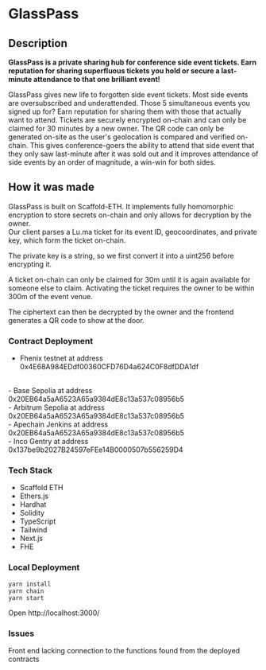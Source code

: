 # GlassPass

## Description
<b>GlassPass is a private sharing hub for conference side event tickets. Earn reputation for sharing superfluous tickets you hold or secure a last-minute attendance to that one brilliant event!</b>

GlassPass gives new life to forgotten side event tickets. Most side events are oversubscribed and underattended. Those 5 simultaneous events you signed up for? Earn reputation for sharing them with those that actually want to attend. Tickets are securely encrypted on-chain and can only be claimed for 30 minutes by a new owner. The QR code can only be generated on-site as the user's geolocation is compared and verified on-chain. This gives conference-goers the ability to attend that side event that they only saw last-minute after it was sold out and it improves attendance of side events by an order of magnitude, a win-win for both sides.


## How it was made

GlassPass is built on Scaffold-ETH. It implements fully homomorphic encryption to store secrets on-chain and only allows for decryption by the owner. 
<br>
Our client parses a Lu.ma ticket for its event ID, geocoordinates, and private key, which form the ticket on-chain. 

The private key is a string, so we first convert it into a uint256 before encrypting it. 

A ticket on-chain can only be claimed for 30m until it is again available for someone else to claim. Activating the ticket requires the owner to be within 300m of the event venue. 

The ciphertext can then be decrypted by the owner and the frontend generates a QR code to show at the door.

### Contract Deployment 
- Fhenix testnet at address 0x4E68A984EDdf00360CFD76D4a624C0F8dfDDA1df 
<br>
- Base Sepolia at address 0x20EB64a5aA6523A65a9384dE8c13a537c08956b5 
<br>
- Arbitrum Sepolia at address 0x20EB64a5aA6523A65a9384dE8c13a537c08956b5 
<br>
- Apechain Jenkins at address 0x20EB64a5aA6523A65a9384dE8c13a537c08956b5 
<br>
- Inco Gentry at address 0x137be9b2027B24597eFEe14B0000507b556259D4 

### Tech Stack
- Scaffold ETH
- Ethers.js
- Hardhat
- Solidity
- TypeScript
- Tailwind
- Next.js
- FHE 



### Local Deployment 
```
yarn install
yarn chain
yarn start
```
Open http://localhost:3000/

### Issues 
Front end lacking connection to the functions found from the deployed contracts

